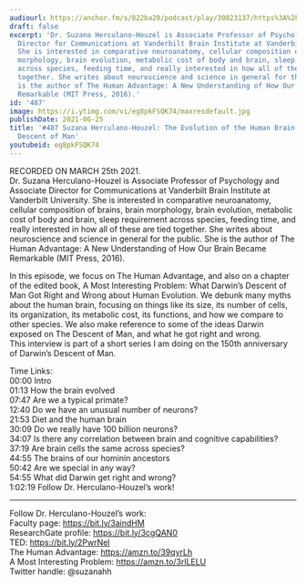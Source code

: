 ```yaml
---
audiourl: https://anchor.fm/s/822ba20/podcast/play/30023137/https%3A%2F%2Fd3ctxlq1ktw2nl.cloudfront.net%2Fstaging%2F2021-2-26%2Ff80f7c6d-c574-7983-9b52-e407c6cd5068.m4a
draft: false
excerpt: 'Dr. Suzana Herculano-Houzel is Associate Professor of Psychology and Associate
  Director for Communications at Vanderbilt Brain Institute at Vanderbilt University.
  She is interested in comparative neuroanatomy, cellular composition of brains, brain
  morphology, brain evolution, metabolic cost of body and brain, sleep requirement
  across species, feeding time, and really interested in how all of these are tied
  together. She writes about neuroscience and science in general for the public. She
  is the author of The Human Advantage: A New Understanding of How Our Brain Became
  Remarkable (MIT Press, 2016).'
id: '487'
image: https://i.ytimg.com/vi/eg8pkFSQK74/maxresdefault.jpg
publishDate: 2021-06-25
title: '#487 Suzana Herculano-Houzel: The Evolution of the Human Brain, and Darwin''s
  Descent of Man'
youtubeid: eg8pkFSQK74
---
```

<div class="timelinks">

RECORDED ON MARCH 25th 2021.  
Dr. Suzana Herculano-Houzel is Associate Professor of Psychology and Associate Director for Communications at Vanderbilt Brain Institute at Vanderbilt University. She is interested in comparative neuroanatomy, cellular composition of brains, brain morphology, brain evolution, metabolic cost of body and brain, sleep requirement across species, feeding time, and really interested in how all of these are tied together. She writes about neuroscience and science in general for the public. She is the author of The Human Advantage: A New Understanding of How Our Brain Became Remarkable (MIT Press, 2016).

In this episode, we focus on The Human Advantage, and also on a chapter of the edited book, A Most Interesting Problem: What Darwin’s Descent of Man Got Right and Wrong about Human Evolution. We debunk many myths about the human brain, focusing on things like its size, its number of cells, its organization, its metabolic cost, its functions, and how we compare to other species. We also make reference to some of the ideas Darwin exposed on The Descent of Man, and what he got right and wrong.  
This interview is part of a short series I am doing on the 150th anniversary of Darwin’s Descent of Man.

Time Links:  
<time>00:00</time> Intro  
<time>01:13</time> How the brain evolved  
<time>07:47</time> Are we a typical primate?  
<time>12:40</time> Do we have an unusual number of neurons?  
<time>21:53</time> Diet and the human brain  
<time>30:09</time> Do we really have 100 billion neurons?  
<time>34:07</time> Is there any correlation between brain and cognitive capabilities?  
<time>37:19</time> Are brain cells the same across species?  
<time>44:55</time> The brains of our hominin ancestors  
<time>50:42</time> Are we special in any way?  
<time>54:55</time> What did Darwin get right and wrong?  
<time>1:02:19</time> Follow Dr. Herculano-Houzel’s work!

---

Follow Dr. Herculano-Houzel’s work:  
Faculty page: https://bit.ly/3aindHM  
ResearchGate profile: https://bit.ly/3cgQAN0  
TED: https://bit.ly/2PwrNeI  
The Human Advantage: https://amzn.to/39qyrLh  
A Most Interesting Problem: https://amzn.to/3rlLELU  
Twitter handle: @suzanahh
</div>

